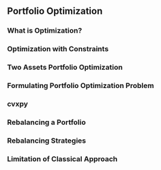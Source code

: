 ## Portfolio Optimization



### What is Optimization?



### Optimization with Constraints



### Two Assets Portfolio Optimization



### Formulating Portfolio Optimization Problem


### cvxpy



### Rebalancing  a Portfolio 


### Rebalancing Strategies


### Limitation of Classical Approach


